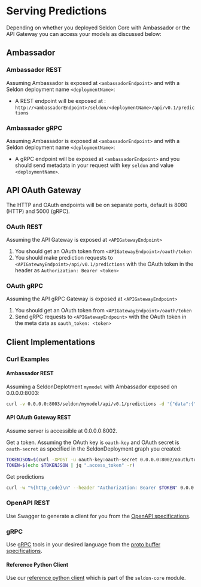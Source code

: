 # Serving Predictions

Depending on whether you deployed Seldon Core with Ambassador or the API Gateway you can access your models as discussed below:

## Ambassador

### Ambassador REST

Assuming Ambassador is exposed at ```<ambassadorEndpoint>``` and with a Seldon deployment name ```<deploymentName>```:

 * A REST endpoint will be exposed at : ```http://<ambassadorEndpoint>/seldon/<deploymentName>/api/v0.1/predictions```


### Ambassador gRPC

Assuming Ambassador is exposed at ```<ambassadorEndpoint>``` and with a Seldon deployment name ```<deploymentName>```:

  * A gRPC endpoint will be exposed at ```<ambassadorEndpoint>``` and you should send metadata in your request with key ```seldon``` and value ```<deploymentName>```.


## API OAuth Gateway

The HTTP and OAuth endpoints will be on separate ports, default is 8080 (HTTP) and 5000 (gRPC).

### OAuth REST

Assuming the API Gateway is exposed at ```<APIGatewayEndpoint>```

 1. You should get an OAuth token from ```<APIGatewayEndpoint>/oauth/token```
 1. You should make prediction requests to ```<APIGatewayEndpoint>/api/v0.1/predictions``` with the OAuth token in the header as ```Authorization: Bearer <token>```

### OAuth gRPC

Assuming the API gRPC Gateway is exposed at ```<APIGatewayEndpoint>```

 1. You should get an OAuth token from ```<APIGatewayEndpoint>/oauth/token```
 1. Send gRPC requests to ```<APIGatewayEndpoint>``` with the OAuth token in the meta data as ```oauth_token: <token>```

## Client Implementations

### Curl Examples

#### Ambassador REST

Assuming a SeldonDeplotment ```mymodel``` with Ambassador exposed on 0.0.0.0:8003:

```bash
curl -v 0.0.0.0:8003/seldon/mymodel/api/v0.1/predictions -d '{"data":{"names":["a","b"],"tensor":{"shape":[2,2],"values":[0,0,1,1]}}}' -H "Content-Type: application/json"
```


#### API OAuth Gateway REST

Assume server is accessible at 0.0.0.0:8002.

Get a token. Assuming the OAuth key is ```oauth-key``` and OAuth secret is ```oauth-secret``` as specified in the SeldonDeployment graph you created:

```bash
TOKENJSON=$(curl -XPOST -u oauth-key:oauth-secret 0.0.0.0:8002/oauth/token -d 'grant_type=client_credentials')
TOKEN=$(echo $TOKENJSON | jq ".access_token" -r)
```

Get predictions
```bash
curl -w "%{http_code}\n" --header "Authorization: Bearer $TOKEN" 0.0.0.0:8002/api/v0.1/predictions -d '{"data":{"names":["a","b"],"tensor":{"shape":[2,2],"values":[0,0,1,1]}}}' -H "Content-Type: application/json"
```

### OpenAPI REST

Use Swagger to generate a client for you from the [OpenAPI specifications](../reference/apis/openapi.html).

### gRPC

Use [gRPC](https://grpc.io/) tools in your desired language from the [proto buffer specifications](../reference/apis/prediction.md).

#### Reference Python Client

Use our [reference python client](../python/python_module.md) which is part of the `seldon-core` module.

